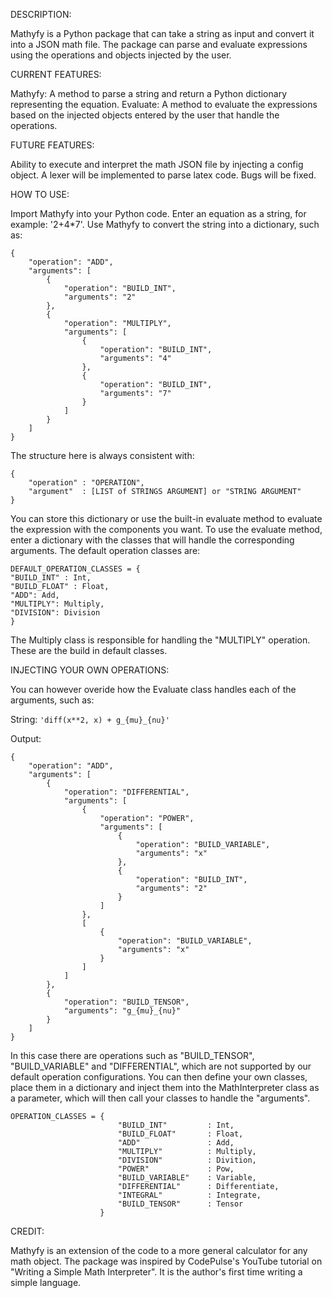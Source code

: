DESCRIPTION:

Mathyfy is a Python package that can take a string as input and convert it into a JSON math file. The package can parse and evaluate expressions using the operations and objects injected by the user.

CURRENT FEATURES:

Mathyfy: A method to parse a string and return a Python dictionary representing the equation.
Evaluate: A method to evaluate the expressions based on the injected objects entered by the user that handle the operations.

FUTURE FEATURES:

Ability to execute and interpret the math JSON file by injecting a config object.
A lexer will be implemented to parse latex code.
Bugs will be fixed.

HOW TO USE:

Import Mathyfy into your Python code.
Enter an equation as a string, for example: '2+4*7'.
Use Mathyfy to convert the string into a dictionary, such as:
```
{
    "operation": "ADD",
    "arguments": [
        {
            "operation": "BUILD_INT",
            "arguments": "2"
        },
        {
            "operation": "MULTIPLY",
            "arguments": [
                {
                    "operation": "BUILD_INT",
                    "arguments": "4"
                },
                {
                    "operation": "BUILD_INT",
                    "arguments": "7"
                }
            ]
        }
    ]
}
```
The structure here is always consistent with:
```
{
    "operation" : "OPERATION",
    "argument"  : [LIST of STRINGS ARGUMENT] or "STRING ARGUMENT"
}
```
You can store this dictionary or use the built-in evaluate method to evaluate the expression with the components you want.
To use the evaluate method, enter a dictionary with the classes that will handle the corresponding arguments. The default operation classes are:
```
DEFAULT_OPERATION_CLASSES = {
"BUILD_INT" : Int,
"BUILD_FLOAT" : Float,
"ADD": Add,
"MULTIPLY": Multiply,
"DIVISION": Division
}
```
The Multiply class is responsible for handling the "MULTIPLY" operation. These are the build in default classes. 

INJECTING YOUR OWN OPERATIONS:

You can however overide how the Evaluate class handles each of the arguments, such as:

String: 
```'diff(x**2, x) + g_{mu}_{nu}'```

Output:
```
{
    "operation": "ADD",
    "arguments": [
        {
            "operation": "DIFFERENTIAL",
            "arguments": [
                {
                    "operation": "POWER",
                    "arguments": [
                        {
                            "operation": "BUILD_VARIABLE",
                            "arguments": "x"
                        },
                        {
                            "operation": "BUILD_INT",
                            "arguments": "2"
                        }
                    ]
                },
                [
                    {
                        "operation": "BUILD_VARIABLE",
                        "arguments": "x"
                    }
                ]
            ]
        },
        {
            "operation": "BUILD_TENSOR",
            "arguments": "g_{mu}_{nu}"
        }
    ]
}
```
In this case there are operations such as "BUILD_TENSOR", "BUILD_VARIABLE" and  "DIFFERENTIAL", which are not supported by our default operation configurations. You can then define your own classes, place them in a dictionary and inject them into the MathInterpreter class as a parameter, which will then call your classes to handle the "arguments". 

```
OPERATION_CLASSES = {
                        "BUILD_INT"         : Int,
                        "BUILD_FLOAT"       : Float,
                        "ADD"               : Add,
                        "MULTIPLY"          : Multiply,
                        "DIVISION"          : Divition,
                        "POWER"             : Pow,
                        "BUILD_VARIABLE"    : Variable,
                        "DIFFERENTIAL"      : Differentiate,
                        "INTEGRAL"          : Integrate,
                        "BUILD_TENSOR"      : Tensor
                    }
```
CREDIT:

Mathyfy is an extension of the code to a more general calculator for any math object. The package was inspired by CodePulse's YouTube tutorial on "Writing a Simple Math Interpreter". It is the author's first time writing a simple language.
